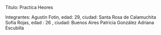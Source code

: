 Titulo: Practica Heores

Integrantes: 
Agustín Fotin, edad: 29, ciudad: Santa Rosa de Calamuchita
Sofia Rojas, edad : 26 , ciudad: Buenos Aires
Patricia González
Adriana Escubilla